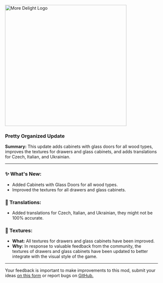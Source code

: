 <p align="left"><img src="https://cdn.modrinth.com/data/LTTvOp5L/images/fa93cf5d6d1e101e0783d9af61ebd7330881d791.png" alt="More Delight Logo" width="400">

<h3>Pretty Organized Update</h3>
<p><b>Summary:</b> This update adds cabinets with glass doors for all wood types, improves the textures for drawers and glass cabinets, and adds translations for Czech, Italian, and Ukrainian.</p>
<hr/>

<h3>✨ What's New:</h3>
<ul>
  <li>Added Cabinets with Glass Doors for all wood types.</li>
  <li>Improved the textures for all drawers and glass cabinets.</li>
</ul>

<h3>📝 Translations:</h3>
<ul>
  <li>Added translations for Czech, Italian, and Ukrainian, they might not be 100% accurate.</li>
</ul>

<h3>🎨 Textures:</h3>
<ul>
  <li><b>What:</b> All textures for drawers and glass cabinets have been improved.</li>
  <li><b>Why:</b> In response to valuable feedback from the community, the textures of drawers and glass cabinets have been updated to better integrate with the visual style of the game.</li>
</ul>
<hr/>

<p>Your feedback is important to make improvements to this mod, submit your ideas <a href="https://forms.gle/rkabm2TRAiuAxYdm9">on this form</a> or report bugs on <a href="https://github.com/axperty/storagedelight-fabric">GitHub.</a></p>
